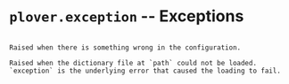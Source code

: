 # `plover.exception` -- Exceptions

```{py:module} plover.exception
```

```{exception} InvalidConfigurationError
Raised when there is something wrong in the configuration.
```

```{exception} DictionaryLoaderException(path, exception)
Raised when the dictionary file at `path` could not be loaded.
`exception` is the underlying error that caused the loading to fail.
```
